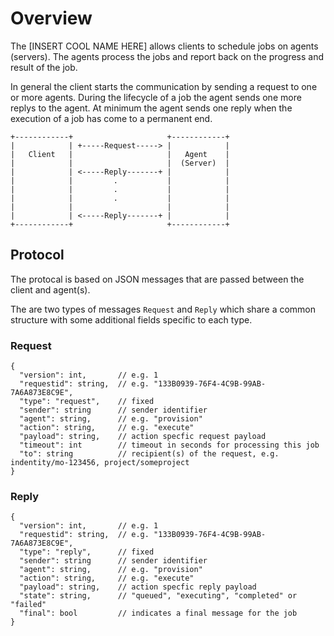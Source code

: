 Overview
========
The [INSERT COOL NAME HERE] allows clients to schedule jobs on agents (servers).
The agents process the jobs and report back on the progress and result of the job.

In general the client starts the communication by sending a request to one or more agents.
During the lifecycle of a job the agent sends one more replys to the agent.
At minimum the agent sends one reply when the execution of a job has come to a permanent end.

```
+------------+                     +------------+
|            | +-----Request-----> |            |
|   Client   |                     |   Agent    |
|            |                     |  (Server)  |
|            | <-----Reply-------+ |            |
|            |         .           |            |
|            |         .           |            |
|            |         .           |            |
|            |                     |            |
|            | <-----Reply-------+ |            |
+------------+                     +------------+
```

Protocol
--------
The protocal is based on JSON messages that are passed between the client and agent(s).

The are two types of messages `Request` and `Reply` which share a common structure with some additional fields specific to each type.

### Request
```
{
  "version": int,       // e.g. 1
  "requestid": string,  // e.g. "133B0939-76F4-4C9B-99AB-7A6A873E8C9E",
  "type": "request",    // fixed
  "sender": string      // sender identifier
  "agent": string,      // e.g. "provision"
  "action": string,     // e.g. "execute"
  "payload": string,    // action specfic request payload
  "timeout": int        // timeout in seconds for processing this job
  "to": string          // recipient(s) of the request, e.g. indentity/mo-123456, project/someproject
}
```

### Reply

```
{
  "version": int,       // e.g. 1
  "requestid": string,  // e.g. "133B0939-76F4-4C9B-99AB-7A6A873E8C9E",
  "type": "reply",      // fixed
  "sender": string      // sender identifier
  "agent": string,      // e.g. "provision"
  "action": string,     // e.g. "execute"
  "payload": string,    // action specfic reply payload
  "state": string,      // "queued", "executing", "completed" or "failed"
  "final": bool         // indicates a final message for the job
}
```
